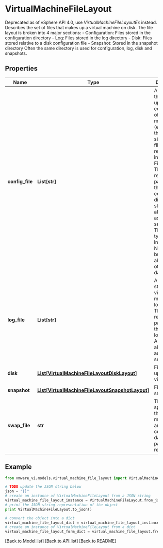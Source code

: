 # VirtualMachineFileLayout

Deprecated as of vSphere API 4.0, use *VirtualMachineFileLayoutEx* instead.  Describes the set of files that makes up a virtual machine on disk.  The file layout is broken into 4 major sections: - Configuration: Files stored in the configuration directory - Log: Files stored in the log directory - Disk: Files stored relative to a disk configuration file - Snapshot: Stored in the snapshot directory    Often the same directory is used for configuration, log, disk and snapshots. 

## Properties
Name | Type | Description | Notes
------------ | ------------- | ------------- | -------------
**config_file** | **List[str]** | A list of files that makes up the configuration of the virtual machine (excluding the .vmx file, since that file is represented in the FileInfo).  These are relative paths from the configuration directory. A slash is always used as a separator. This list will typically include the NVRAM file, but could also include other meta-data files.  | [optional] 
**log_file** | **List[str]** | A list of files stored in the virtual machine&#39;s log directory.  These are relative paths from the logDirectory. A slash is always used as a separator.  | [optional] 
**disk** | [**List[VirtualMachineFileLayoutDiskLayout]**](VirtualMachineFileLayoutDiskLayout.md) | Files making up each virtual disk.  | [optional] 
**snapshot** | [**List[VirtualMachineFileLayoutSnapshotLayout]**](VirtualMachineFileLayoutSnapshotLayout.md) | Files of each snapshot.  | [optional] 
**swap_file** | **str** | The swapfile specific to this virtual machine, if any.  This is a complete datastore path, not a relative path.  | [optional] 

## Example

```python
from vmware_vi.models.virtual_machine_file_layout import VirtualMachineFileLayout

# TODO update the JSON string below
json = "{}"
# create an instance of VirtualMachineFileLayout from a JSON string
virtual_machine_file_layout_instance = VirtualMachineFileLayout.from_json(json)
# print the JSON string representation of the object
print VirtualMachineFileLayout.to_json()

# convert the object into a dict
virtual_machine_file_layout_dict = virtual_machine_file_layout_instance.to_dict()
# create an instance of VirtualMachineFileLayout from a dict
virtual_machine_file_layout_form_dict = virtual_machine_file_layout.from_dict(virtual_machine_file_layout_dict)
```
[[Back to Model list]](../README.md#documentation-for-models) [[Back to API list]](../README.md#documentation-for-api-endpoints) [[Back to README]](../README.md)


